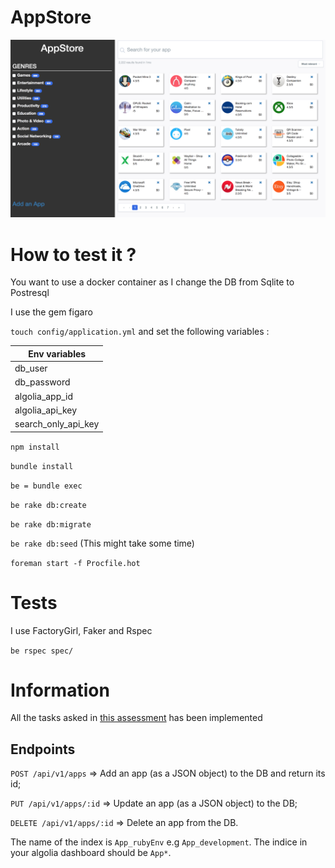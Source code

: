 # AppStore

![screenshot1](https://github.com/pagealexandre/appstore/blob/master/img/Screen%20Shot%202017-11-12%20at%2019.33.50.png)

# How to test it ?

You want to use a docker container as I change the DB from Sqlite to Postresql

I use the gem figaro

`touch config/application.yml` and set the following variables :

| Env variables  |
| ------------- |
| db_user  |
| db_password  |
| algolia_app_id |
| algolia_api_key |
| search_only_api_key |

`npm install`

`bundle install`

`be = bundle exec`

`be rake db:create`

`be rake db:migrate`

`be rake db:seed` (This might take some time)

`foreman start -f Procfile.hot`

# Tests

I use FactoryGirl, Faker and Rspec

`be rspec spec/`

# Information

All the tasks asked in [this assessment](https://gist.github.com/Jerskouille/553717eb770be0a2665be8b8a20ed6e7) has been implemented

## Endpoints

`POST /api/v1/apps` => Add an app (as a JSON object) to the DB and return its id;

`PUT /api/v1/apps/:id` => Update an app (as a JSON object) to the DB;

`DELETE /api/v1/apps/:id` => Delete an app from the DB.

The name of the index is `App_rubyEnv` e.g `App_development`. The indice in your algolia dashboard should be `App*`.
